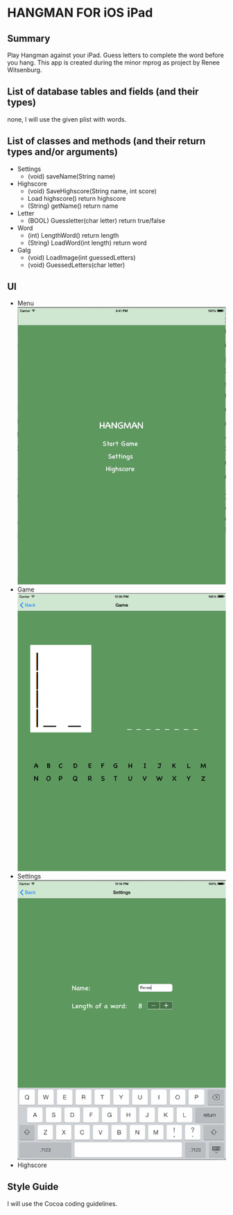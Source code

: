 HANGMAN FOR iOS iPad
=============
Summary
-------------
Play Hangman against your iPad. Guess letters to complete the word before you hang. 
This app is created during the minor mprog as project by Renee Witsenburg.

List of database tables and fields (and their types)
-------------
none, I will use the given plist with words.

List of classes and methods (and their return types and/or arguments)
-------------
* Settings
  * (void) saveName(String name)
* Highscore
  * (void) SaveHighscore(String name, int score)
  * Load highscore() return highscore
  * (String) getName() return name
* Letter
  * (BOOL) Guessletter(char letter) return true/false
* Word
  * (int) LengthWord() return length
  * (String) LoadWord(int length) return word
* Galg
  * (void) LoadImage(int guessedLetters)
  * (void) GuessedLetters(char letter)


UI
-------------
* Menu<br/>
![Alt text](/doc/mockup_galgje_menu.png "Hangman menu")
* Game<br/>
![Alt text](/doc/mockup_galgje.png "Hangman the game")
* Settings<br/>
![Alt text](/doc/mockup_settings.png "Hangman settings")
* Highscore<br/>

Style Guide
-------------
I will use the Cocoa coding guidelines.
